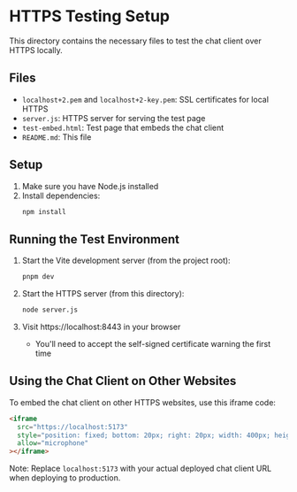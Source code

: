 # HTTPS Testing Setup

This directory contains the necessary files to test the chat client over HTTPS locally.

## Files

- `localhost+2.pem` and `localhost+2-key.pem`: SSL certificates for local HTTPS
- `server.js`: HTTPS server for serving the test page
- `test-embed.html`: Test page that embeds the chat client
- `README.md`: This file

## Setup

1. Make sure you have Node.js installed
2. Install dependencies:
   ```bash
   npm install
   ```

## Running the Test Environment

1. Start the Vite development server (from the project root):
   ```bash
   pnpm dev
   ```

2. Start the HTTPS server (from this directory):
   ```bash
   node server.js
   ```

3. Visit https://localhost:8443 in your browser
   - You'll need to accept the self-signed certificate warning the first time

## Using the Chat Client on Other Websites

To embed the chat client on other HTTPS websites, use this iframe code:

```html
<iframe 
  src="https://localhost:5173" 
  style="position: fixed; bottom: 20px; right: 20px; width: 400px; height: 600px; border: none; z-index: 999999;"
  allow="microphone"
></iframe>
```

Note: Replace `localhost:5173` with your actual deployed chat client URL when deploying to production. 